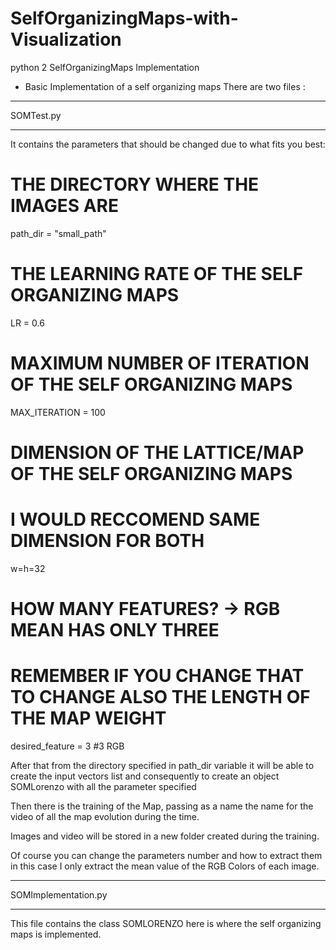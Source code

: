 # SelfOrganizingMaps-with-Visualization
python 2 SelfOrganizingMaps Implementation

- Basic Implementation of a self organizing maps
There are two files : 
****************
SOMTest.py 
****************
It contains the parameters that should be changed due to what fits you best: 

# THE DIRECTORY WHERE THE IMAGES ARE
path_dir = "small_path"
# THE LEARNING RATE OF THE SELF ORGANIZING MAPS
LR = 0.6
# MAXIMUM NUMBER OF ITERATION OF THE SELF ORGANIZING MAPS
MAX_ITERATION = 100
# DIMENSION OF THE LATTICE/MAP OF THE SELF ORGANIZING MAPS
# I WOULD RECCOMEND SAME DIMENSION FOR BOTH
w=h=32
# HOW MANY FEATURES? -> RGB MEAN HAS ONLY THREE
# REMEMBER IF YOU CHANGE THAT TO CHANGE ALSO THE LENGTH OF THE MAP WEIGHT
desired_feature = 3 #3  RGB

After that from the directory specified in path_dir variable it will be able to create the input vectors list
and consequently to create an object SOMLorenzo with all the parameter specified

Then there is the training of the Map, passing as a name the name for the video of all the map evolution during the time.

Images and video will be stored in a new folder created during the training.

Of course you can change the parameters number and how to extract them in this case I only extract the mean value of the 
RGB Colors of each image.


****************
SOMImplementation.py 
****************
This file contains the class SOMLORENZO 
here is where the self organizing maps is implemented.

